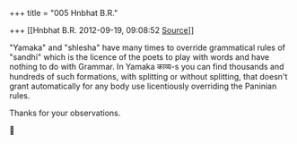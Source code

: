 +++
title = "005 Hnbhat B.R."

+++
[[Hnbhat B.R.	2012-09-19, 09:08:52 [Source](https://groups.google.com/g/samskrita/c/Q-LHtI-pig8)]]



"Yamaka" and "shlesha" have many times to override grammatical rules of "sandhi" which is the licence of the poets to play with words and have nothing to do with Grammar. In Yamaka काव्य-s you can find thousands and hundreds of such formations, with splitting or without splitting, that doesn't grant automatically for any body use licentiously overriding the Paninian rules.

  

Thanks for your observations.



